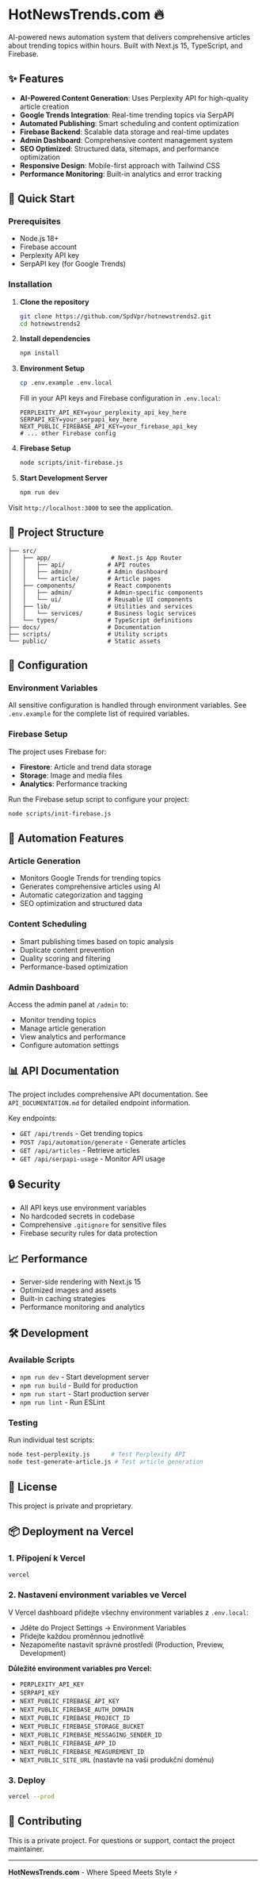 # HotNewsTrends.com 🔥

AI-powered news automation system that delivers comprehensive articles about trending topics within hours. Built with Next.js 15, TypeScript, and Firebase.

## ✨ Features

- **AI-Powered Content Generation**: Uses Perplexity API for high-quality article creation
- **Google Trends Integration**: Real-time trending topics via SerpAPI
- **Automated Publishing**: Smart scheduling and content optimization
- **Firebase Backend**: Scalable data storage and real-time updates
- **Admin Dashboard**: Comprehensive content management system
- **SEO Optimized**: Structured data, sitemaps, and performance optimization
- **Responsive Design**: Mobile-first approach with Tailwind CSS
- **Performance Monitoring**: Built-in analytics and error tracking

## 🚀 Quick Start

### Prerequisites

- Node.js 18+ 
- Firebase account
- Perplexity API key
- SerpAPI key (for Google Trends)

### Installation

1. **Clone the repository**
   ```bash
   git clone https://github.com/SpdVpr/hotnewstrends2.git
   cd hotnewstrends2
   ```

2. **Install dependencies**
   ```bash
   npm install
   ```

3. **Environment Setup**
   ```bash
   cp .env.example .env.local
   ```
   
   Fill in your API keys and Firebase configuration in `.env.local`:
   ```env
   PERPLEXITY_API_KEY=your_perplexity_api_key_here
   SERPAPI_KEY=your_serpapi_key_here
   NEXT_PUBLIC_FIREBASE_API_KEY=your_firebase_api_key
   # ... other Firebase config
   ```

4. **Firebase Setup**
   ```bash
   node scripts/init-firebase.js
   ```

5. **Start Development Server**
   ```bash
   npm run dev
   ```

Visit `http://localhost:3000` to see the application.

## 📁 Project Structure

```
├── src/
│   ├── app/                 # Next.js App Router
│   │   ├── api/            # API routes
│   │   ├── admin/          # Admin dashboard
│   │   └── article/        # Article pages
│   ├── components/         # React components
│   │   ├── admin/          # Admin-specific components
│   │   └── ui/             # Reusable UI components
│   ├── lib/                # Utilities and services
│   │   └── services/       # Business logic services
│   └── types/              # TypeScript definitions
├── docs/                   # Documentation
├── scripts/                # Utility scripts
└── public/                 # Static assets
```

## 🔧 Configuration

### Environment Variables

All sensitive configuration is handled through environment variables. See `.env.example` for the complete list of required variables.

### Firebase Setup

The project uses Firebase for:
- **Firestore**: Article and trend data storage
- **Storage**: Image and media files
- **Analytics**: Performance tracking

Run the Firebase setup script to configure your project:
```bash
node scripts/init-firebase.js
```

## 🤖 Automation Features

### Article Generation
- Monitors Google Trends for trending topics
- Generates comprehensive articles using AI
- Automatic categorization and tagging
- SEO optimization and structured data

### Content Scheduling
- Smart publishing times based on topic analysis
- Duplicate content prevention
- Quality scoring and filtering
- Performance-based optimization

### Admin Dashboard
Access the admin panel at `/admin` to:
- Monitor trending topics
- Manage article generation
- View analytics and performance
- Configure automation settings

## 📊 API Documentation

The project includes comprehensive API documentation. See `API_DOCUMENTATION.md` for detailed endpoint information.

Key endpoints:
- `GET /api/trends` - Get trending topics
- `POST /api/automation/generate` - Generate articles
- `GET /api/articles` - Retrieve articles
- `GET /api/serpapi-usage` - Monitor API usage

## 🔒 Security

- All API keys use environment variables
- No hardcoded secrets in codebase
- Comprehensive `.gitignore` for sensitive files
- Firebase security rules for data protection

## 📈 Performance

- Server-side rendering with Next.js 15
- Optimized images and assets
- Built-in caching strategies
- Performance monitoring and analytics

## 🛠️ Development

### Available Scripts

- `npm run dev` - Start development server
- `npm run build` - Build for production
- `npm run start` - Start production server
- `npm run lint` - Run ESLint

### Testing

Run individual test scripts:
```bash
node test-perplexity.js      # Test Perplexity API
node test-generate-article.js # Test article generation
```

## 📝 License

This project is private and proprietary.

## 📦 Deployment na Vercel

### 1. Připojení k Vercel
```bash
vercel
```

### 2. Nastavení environment variables ve Vercel
V Vercel dashboard přidejte všechny environment variables z `.env.local`:

- Jděte do Project Settings → Environment Variables
- Přidejte každou proměnnou jednotlivě
- Nezapomeňte nastavit správné prostředí (Production, Preview, Development)

**Důležité environment variables pro Vercel:**
- `PERPLEXITY_API_KEY`
- `SERPAPI_KEY`
- `NEXT_PUBLIC_FIREBASE_API_KEY`
- `NEXT_PUBLIC_FIREBASE_AUTH_DOMAIN`
- `NEXT_PUBLIC_FIREBASE_PROJECT_ID`
- `NEXT_PUBLIC_FIREBASE_STORAGE_BUCKET`
- `NEXT_PUBLIC_FIREBASE_MESSAGING_SENDER_ID`
- `NEXT_PUBLIC_FIREBASE_APP_ID`
- `NEXT_PUBLIC_FIREBASE_MEASUREMENT_ID`
- `NEXT_PUBLIC_SITE_URL` (nastavte na vaši produkční doménu)

### 3. Deploy
```bash
vercel --prod
```

## 🤝 Contributing

This is a private project. For questions or support, contact the project maintainer.

---

**HotNewsTrends.com** - Where Speed Meets Style ⚡

